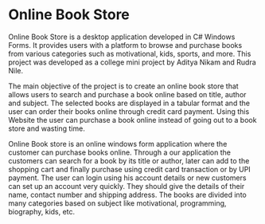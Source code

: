 <h1>Online Book Store</h1>
Online Book Store is a desktop application developed in C# Windows Forms. It provides users with a platform to browse and purchase books from various categories such as motivational, kids, sports, and more. This project was developed as a college mini project by Aditya Nikam and Rudra Nile.


The main objective of the project is to create an online book store that allows users to search and purchase a book online based on title, author and subject. The selected books are displayed in a tabular format and the user can order their books online through credit card payment. Using this Website the user can purchase a book online instead of going out to a book store and wasting time.

Online Book store is an online windows form application where the customer can purchase books online. Through a our application the customers can search for a book by its title or author, later can add to the shopping cart and finally purchase using credit card transaction or by UPI payment. The user can login using his account details or new customers can set up an 
account very quickly. They should give the details of their name, contact number and shipping address. The books are divided into many categories based on subject like motivational, programming, biography, kids, etc.

